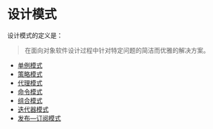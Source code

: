 # 设计模式

设计模式的定义是：
> 在面向对象软件设计过程中针对特定问题的简洁而优雅的解决方案。 

- [单例模式](https://github.com/iyolee/design-pattern/blob/master/singleton.md)
- [策略模式](https://github.com/iyolee/design-pattern/blob/master/strategy.md)
- [代理模式](https://github.com/iyolee/design-pattern/blob/master/proxy.md)
- [命令模式](https://github.com/iyolee/design-pattern/blob/master/command.md)
- [组合模式](https://github.com/iyolee/design-pattern/blob/master/composite.md)
- [迭代器模式](https://github.com/iyolee/design-pattern/blob/master/iterator.md)
- [发布—订阅模式](https://github.com/iyolee/design-pattern/blob/master/obsever.md)